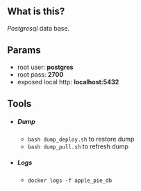 ## What is this?   

*Postgresql* data base.

## Params

 * root user: **postgres**
 * root pass: **2700**
 * exposed local http: **localhost:5432**


## Tools

 * ##### Dump

    * `bash dump_deploy.sh` to restore dump
    * `bash dump_pull.sh` to refresh dump

 * ##### Logs
    * `docker logs -f apple_pie_db`
